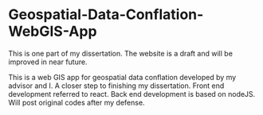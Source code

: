 # Geospatial-Data-Conflation-WebGIS-App
This is one part of my dissertation. The website is a draft and will be improved in near future. 

This is a web GIS app for geospatial data conflation developed by my advisor and I. A closer step to finishing my dissertation.
Front end development referred to react.
Back end development is based on nodeJS.
Will post original codes after my defense.
